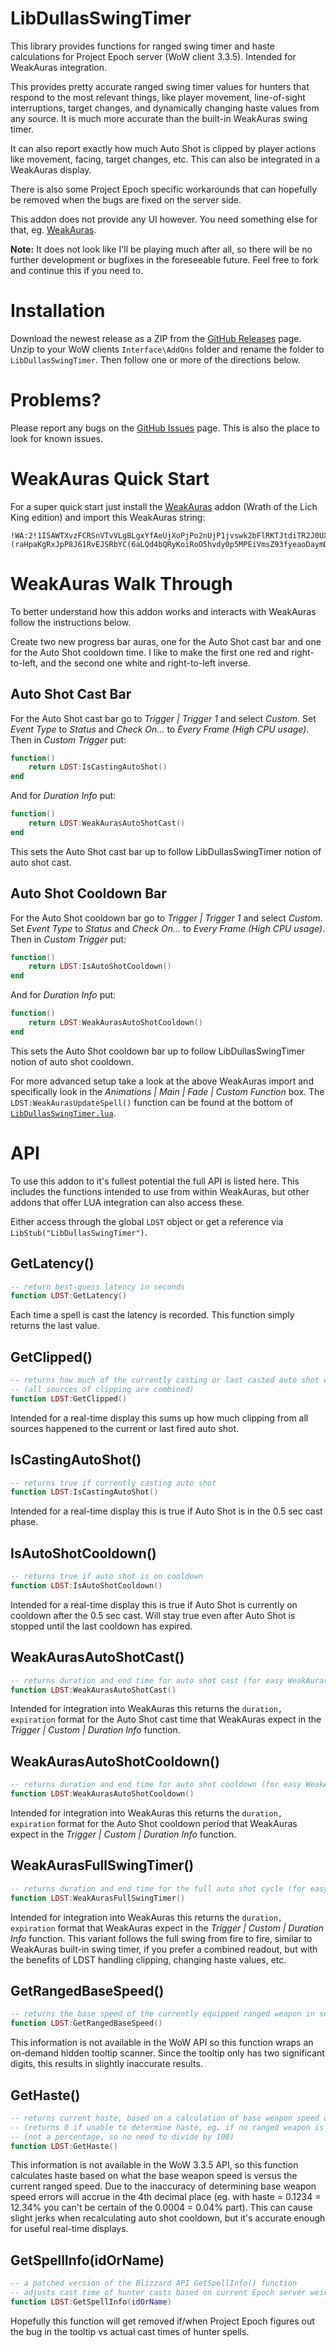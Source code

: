 # LibDullasSwingTimer
This library provides functions for ranged swing timer and haste calculations for Project Epoch server (WoW client 3.3.5). Intended for WeakAuras integration.

This provides pretty accurate ranged swing timer values for hunters that respond to the most relevant things, like player movement, line-of-sight interruptions, target changes, and dynamically changing haste values from any source. It is much more accurate than the built-in WeakAuras swing timer.

It can also report exactly how much Auto Shot is clipped by player actions like movement, facing, target changes, etc. This can also be integrated in a WeakAuras display.

There is also some Project Epoch specific workarounds that can hopefully be removed when the bugs are fixed on the server side.

This addon does not provide any UI however. You need something else for that, eg. [WeakAuras](https://felbite.com/addon/4703-weakauras/).

**Note:** It does not look like I'll be playing much after all, so there will be no further development or bugfixes in the foreseeable future. Feel free to fork and continue this if you need to.

# Installation
Download the newest release as a ZIP from the [GitHub Releases](https://github.com/uffefl/LibDullasSwingTimer/releases) page. Unzip to your WoW clients `Interface\AddOns` folder and rename the folder to `LibDullasSwingTimer`. Then follow one or more of the directions below.

# Problems?

Please report any bugs on the [GitHub Issues](https://github.com/uffefl/LibDullasSwingTimer/issues) page. This is also the place to look for known issues.

# WeakAuras Quick Start
For a super quick start just install the [WeakAuras](https://felbite.com/addon/4703-weakauras/) addon (Wrath of the Lich King edition) and import this WeakAuras string:

```
!WA:2!1I5AWTXvzFCRSnVTvVLgBLgxYfAeUjXoPjPo2nUjP1jvswk2bFlRKTJtdiTR2J0UXY7UD3vowgcTy6fZlqbm359LjfZWauszyeuUmdxkzkLmbyMN6oukVCR4(jMHz6m5dmt)e88CoRSLITtYKoD)G0E5Co7588)3ZLZgy4qUY33EBDVTgA8qAH0M5UMxvj7yAow2XSky5CmjjPbLADV73ouwltphRcfyAX0nkO5WmNYUbzfZ8mTWjpJHz(W9YY5zhQMBjBKx37YDzz2Sx4(SMGjAt9vDdElCIvWW2MPzxFIIfk433ugJZCUmF4cByQzKvXZYzbvlhnMtu)jPD9rlym1ukoAHtzzvWZWw2nRsbMKQOD6oLgixoxMxV1xwXmRULZGwgMEQXI3FQ4YZjAusJPyRDopRStWCCnSmVLjovzXte2GabcinVsrpS3dy7HnWnOZKIHnGJsw(D6q21tXXlOAodtdx9GrX)8coTNJr(84OUPD44F6toNgtTyUCPkzZC6oEVdMyOEJ6HxiRu0rPTPDTzfk0JMBWfClQYMGz6LeBTXKLthlsYuPtMkICQOfXbx1UGsjMJSPY4m3GY8MQ2ntPGN(IDDqhg2v5KdgV3ENTOP)uiO)6oUwEMDdjFKIkoSWCd)i6gESliEQybERZ5WYJlqA6kN3XQO9SkMgJRql6oG3DIlWuCzj9qAiVN(ndBnQPLjBEnCPqTinTWCCzi7O5on1uACG2JoUIHzcOnSdq7W9b7h6a)FJx5DAYqZEJDHtmf3W1GvC0OSHzolhXujy5CoODaNikEksxwi1jOBrVq1KXKJhV)lJkpZXuPWWcD2WxL7XexOsZ6YkKJthqdZHgqz(62nyBfn0kFYdoAhNyKrJxACN5OfJHadIwWsrlHQhsCMEnkpErKadgfLWSncjckNfN4U0zrDreJorf7CoJ8bdL9zNP15CTvCgBednp9nCb(5cB(jcan(pLG1faQhAyE(dKT84RZa2nuZ19zPXIgzOudCzYTL0htTfH2aWM7FhWw(xWwvZw01ZACyBW2lloLRmQiZ6v0fAcUByNWUGMlxL5f2rWfeTTlF10UJCfn54El7mOdZROJz4E7kzQdnctzSiyJCJu0ZkPULxm0xuZ6mu7yMAWXTBVQEggpQU39SAD79gC6IUS06kMAzKZQZYoMArBnfpg)2KpqMO0dvD4Sb8EG7cUNGL1mCpn)TnbRnfZs2nOWppLa(jl25RBoduisNTsiojOtd4iqdtRQ47Z39rEZhLFGNCo64zKKqpxx0EHgdME161ObGh6qncBDEKAwsg8VbIOmXnMP(l7zKDS0QiSOLECCE0wKU6AE(9CQOVxGFzLOlIou1R1UEmoKfX8ztxG7ZLzbEB80XFnzUURf2Qd(APBwMmtESjX(Y0NJ3SS1U4Kc09rEJN4UEH6QRoXWGXuYYghH5M2xRIPIF8t)jM)Oz3spKRuoSXNkMIRhcnrvCo1q9SNLUApjjlKOBty4AGlB9Y8Ret8ofxmUHJJLJU96R99ZTpor8gwPqrMQoJYsCNqxdplTM4(vzG4KhfCu(VDVdvx89wGP29quODirJWzZa9qpCbUwfLm7K6dOvehLiANgPBMgtRpLj1lZBt3gAAmt549nyQrHnGbXrkzzT2WuhUxhkAnslQy3WPlCaorL0QOtw2wQBwoE5AGoN9gprkyFuOsEKnmaxLWD3)mnOY1dzjvEsRjLMvPGTUcpg5XfplQK4)J6)SeizBp(IEt2ow5DqvF3H5PF2DynwbpfHpwTUMdX9CsszxAHM7PzMtS7Ms6Xu0kfMC(AA3TxJVPiFgAZ4MC(lpdUeoon3fZ3ssY8BhiuPaHMmGyIgrYFnQYzAwakSETRCHVtkbkbE(MEUe3PJpHfnrbfp4ybJoLL14bK5njdSEm1mMuaUj5ZqrnFlywj4bGheoKKiw6I1Si5yyszZz6qKYQANmRzFNO4(INOSLJbkxIWzH6Ea5Eo5a9NksVP7P)HJlNmoeliCWGWDI6vqytbHngCMwH33gGNCl1H8GFizOVaq)Wa8wTJz1SslctQdhFnyhGn1i810Hn)0IqVObBhb5ryLHKuayOzif8WzGHSp0vjO41mKkmcgFeorgyu4K8G3NcE)(raHpaKgRxJpP8J61RvEJSRbYC(6aLQd4bQRyKoiRoO5hvdy0p5MPEiVmsZ93fyeaoDaymDOqgyCmEdycw6GnnsBLFuvyf4rWijGtaWf8GI6WeDcNrhMekbtrUZWh8kDJHpeC2QDEHpmOdpQoP0nEwyqrETpk6bcpUVB1vufb6wbFmj4)rc(4Ov6tibFsj4PHpf8PxKEHpJemRp0cF2k8k85cS8kqGNaoa8uYY9C0UtHKuxdkNnwF5mlwSF4ZJlOVqNWxe(siMcF5aWxrWNWJbFe4)9TqMKqtIwxl8)jS5FvDO3aW5MBjUZN3MwxGz9wDM)ky206I84ZSE7qomQYjmqxAlSWkQG4MEWorAA2fFqByX6ew4JdZtoVl(WmCqe5rIbjwCOAYPFTHqm6UaaNtGx9JvyTgm)EBx187(jfQmk(im5pqWlPkiktmSGDxrmvclcVcwURLWYRogfCzmePNcV7nYDWVQK01UcvkOWtbZqeqv8qKYJ2vIDYID)hyI7pphn0xm01)1sSb8yY9hhd7SiEKHhN5CWZ4JfcAFPiq0KF1yd4BrKakTFB4zRs)HVtMLkVdf9JdFxyi48WZTgYMtMEsciuGKdmS07SsazbU5kEXvfLTIoGU4OpWtbFJvjL5YUZYsUqMBFzW3SscJVaG(MFp)egKmG8qKYXo4uh7aDCIHDh40KcGk55GVPVaSHGZ0mw7Mxbdtw0(XD2qsG99GvysB(IYGLwSfK02P9WIMtRvc3ogwBMNoMvwhJyxAExDfmU9OIYOqrevp7WR(iiUkGD9(XVXwisDdnVWI1(X3ZquYFQgyEZ3oIcVkxvjn)4275Q4wEuMN)UUBzNhUvUhzZqlCqzO1apN9lDf9TGfMZpCwrxc35YheERmYTytEWW7lSNoZKF)AkSatoNFVIfAlnvP5Bxl84UnT7f7(UcVVwBTvXOItUGxhJWEBlx4QgIk7IGJ3eMJEheL7NLerC7nVIcH4ezsp0q8F6ZGBtCehf7PhX)KO5Sm9SRpHJXuHpErfnAxNHtLcEOnXDlU2Udttda9Dhw)kofm9pbA3hFoHaFKG7nkvGeSUtvN9DV6qKTdlRbTfxPB8iBn(wOtGdv1RrUsyiUkbWUf5Q22KFGm0Pjs547SJUBF)2NPvvn0XPCvZUM2UzzX6yPpOYC5mMKPXb5h)2iFTJmDQbgKNODMDaLHVp0ya4snTDByD8pafpQ3pma8Jqk9hd)KLZ9lwRfjXvhYtKN7bUEYZrFee(wG57aUftRZuzdS6RO3qLVZXUztABioTINXvDmRAcuzicF4WTwHx9RQ7HZuDrDue5Fk8ZQeo(fGF51pUbx4oHxeHh4xrjSEP3guXZJrWWyJ)6QaIBfU4YHHP0sCa1SQTCWEogpT1pOe8B46o8BfY9ph(fZSvynl(bgbPdDHbgkv4bsewos)hnUk)3UK7lEVXJd)3WTXhgEq8Bxhw35fPbdTwUX4oednsm7g2tTOXMq04j52WTcHjJlHgesWRcQLkLDCVqRWEVvY6CJAAitbTYpMAKHm2PZPnhT)kweuYoSeTOFOGW7sISFDLOw5QXLKQJfK4Fh0w0Bp9hhx1bHlbVm3WF1Cb2lUoFjC(Sn(cS5YIVBAm6RMql1TPIBNlpZtM)TsAQ99JMc(g74xRtSgAjwGFvn1wkOpCWZXh8hoZc8Td65PKDmfCp9z4TOz77yitdp89PqFruMJbg2iRl2H)GO3vKGTnh)t6W)mLzUS4)fFFHom1bvXDd1kxFeLKCdb)vTjIlSXk8pcIi)VboacXq6y0eWwKAYYgxSYtqFTb04m9ekog0QdEnNS6KnXfB5RFmPUpID98JabMg37noV9kbxSg3Hx(g35YhxWs84(qdAFWJM4G5MOhT2j0Uw)NlstMNFd8dC7w)o7V()gp4Ho)90Y7st3t)cpPkLmUmYru51vsoWRs2Cs4EnbMa)rDIGihL))vKiG)Kpea)5vqWH)sg4Vkuw4VTAIkjgVTfv0grEjKbQAbzEUpKVTL0MH5g9oegEvmxjMzTSQfgGN1flRsjswUEQ0KlsLgujBXrgTRt3xeut6(iV4DWpKqLYxWITlFid(7WRbVoAujA7WDclWzkEPWVbCXoQMefnn0(9BdgKK3gvSq0XyAz45lHgwsTrdWQPYRC8buLPOc1QYIGaVZPYVnDDVe8k(Y8nShwSnvLz(WRMzg(h61qqVcNp9jicXIu(Od75mC8jDh(Okehqe2v6F29rEZ08dKfcnXnD2)Zd
```

# WeakAuras Walk Through
To better understand how this addon works and interacts with WeakAuras follow the instructions below.

Create two new progress bar auras, one for the Auto Shot cast bar and one for the Auto Shot cooldown time. I like to make the first one red and right-to-left, and the second one white and right-to-left inverse.

## Auto Shot Cast Bar

For the Auto Shot cast bar go to *Trigger | Trigger 1* and select *Custom*. Set *Event Type* to *Status* and *Check On...* to *Every Frame (High CPU usage)*. Then in *Custom Trigger* put:

```lua
function()
    return LDST:IsCastingAutoShot()
end
```

And for *Duration Info* put:

```lua
function()
    return LDST:WeakAurasAutoShotCast()
end
```

This sets the Auto Shot cast bar up to follow LibDullasSwingTimer notion of auto shot cast.

## Auto Shot Cooldown Bar

For the Auto Shot cooldown bar go to *Trigger | Trigger 1* and select *Custom*. Set *Event Type* to *Status* and *Check On...* to *Every Frame (High CPU usage)*. Then in *Custom Trigger* put:

```lua
function()
    return LDST:IsAutoShotCooldown()
end
```

And for *Duration Info* put:

```lua
function()
    return LDST:WeakAurasAutoShotCooldown()
end
```

This sets the Auto Shot cooldown bar up to follow LibDullasSwingTimer notion of auto shot cooldown.

For more advanced setup take a look at the above WeakAuras import and specifically look in the *Animations | Main | Fade | Custom Function* box. The `LDST:WeakAurasUpdateSpell()` function can be found at the bottom of [`LibDullasSwingTimer.lua`](https://github.com/uffefl/LibDullasSwingTimer/blob/main/LibDullasSwingTimer.lua#L487).

# API
To use this addon to it's fullest potential the full API is listed here. This includes the functions intended to use from within WeakAuras, but other addons that offer LUA integration can also access these.

Either access through the global `LDST` object or get a reference via `LibStub("LibDullasSwingTimer")`.

## GetLatency()
```lua
-- return best-guess latency in seconds
function LDST:GetLatency()
```

Each time a spell is cast the latency is recorded. This function simply returns the last value.

## GetClipped()
```lua
-- returns how much of the currently casting or last casted auto shot was clipped in seconds
-- (all sources of clipping are combined)
function LDST:GetClipped()
```

Intended for a real-time display this sums up how much clipping from all sources happened to the current or last fired auto shot.

## IsCastingAutoShot()
```lua
-- returns true if currently casting auto shot
function LDST:IsCastingAutoShot()
```

Intended for a real-time display this is true if Auto Shot is in the 0.5 sec cast phase.

## IsAutoShotCooldown()
```lua
-- returns true if auto shot is on cooldown
function LDST:IsAutoShotCooldown()
```

Intended for a real-time display this is true if Auto Shot is currently on cooldown after the 0.5 sec cast. Will stay true even after Auto Shot is stopped until the last cooldown has expired.

## WeakAurasAutoShotCast()
```lua
-- returns duration and end time for auto shot cast (for easy WeakAuras integration)
function LDST:WeakAurasAutoShotCast()
```

Intended for integration into WeakAuras this returns the `duration, expiration` format for the Auto Shot cast time that WeakAuras expect in the _Trigger | Custom | Duration Info_ function.

## WeakAurasAutoShotCooldown()
```lua
-- returns duration and end time for auto shot cooldown (for easy WeakAuras integration)
function LDST:WeakAurasAutoShotCooldown()
```

Intended for integration into WeakAuras this returns the `duration, expiration` format for the Auto Shot cooldown period that WeakAuras expect in the _Trigger | Custom | Duration Info_ function.

## WeakAurasFullSwingTimer()
```lua
-- returns duration and end time for the full auto shot cycle (for easy WeakAuras integration)
function LDST:WeakAurasFullSwingTimer()
```

Intended for integration into WeakAuras this returns the `duration, expiration` format that WeakAuras expect in the _Trigger | Custom | Duration Info_ function. This variant follows the full swing from fire to fire, similar to WeakAuras built-in swing timer, if you prefer a combined readout, but with the benefits of LDST handling clipping, changing haste values, etc.

## GetRangedBaseSpeed()
```lua
-- returns the base speed of the currently equipped ranged weapon in seconds
function LDST:GetRangedBaseSpeed()
```

This information is not available in the WoW API so this function wraps an on-demand hidden tooltip scanner. Since the tooltip only has two significant digits, this results in slightly inaccurate results.

## GetHaste()
```lua
-- returns current haste, based on a calculation of base weapon speed over current speed
-- (returns 0 if unable to determine haste, eg. if no ranged weapon is equipped)
-- (not a percentage, so no need to divide by 100)
function LDST:GetHaste()
```

This information is not available in the WoW 3.3.5 API, so this function calculates haste based on what the base weapon speed is versus the current ranged speed. Due to the inaccuracy of determining base weapon speed errors will accrue in the 4th decimal place (eg. with haste = 0.1234 = 12.34% you can't be certain of the 0.0004 = 0.04% part). This can cause slight jerks when recalculating auto shot cooldown, but it's accurate enough for useful real-time displays.

## GetSpellInfo(idOrName)
```lua
-- a patched version of the Blizzard API GetSpellInfo() function
-- adjusts cast time of hunter casts based on current Epoch server weirdness
function LDST:GetSpellInfo(idOrName)
```

Hopefully this function will get removed if/when Project Epoch figures out the bug in the tooltip vs actual cast times of hunter spells.

